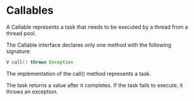 # Callables

A Callable represents a task that needs to be executed by a thread from a thread pool. 

The Callable interface declares only one method with the following signature:

```java
V call() throws Exception
```

The implementation of the call() method represents a task.

The task returns a value after it completes. If the task fails to execute, it throws an exception.

